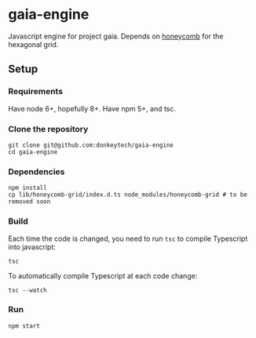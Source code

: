 # gaia-engine
Javascript engine for project gaia. Depends on [honeycomb](https://github.com/flauwekeul/honeycomb) for the hexagonal grid.

## Setup

### Requirements

Have node 6+, hopefully 8+. Have npm 5+, and tsc.

### Clone the repository

```
git clone git@github.com:donkeytech/gaia-engine
cd gaia-engine
```

### Dependencies

```
npm install
cp lib/honeycomb-grid/index.d.ts node_modules/honeycomb-grid # to be removed soon
```

### Build

Each time the code is changed, you need to run `tsc` to compile Typescript into javascript:

```
tsc
```

To automatically compile Typescript at each code change: 

```
tsc --watch
```

### Run

```
npm start
```
